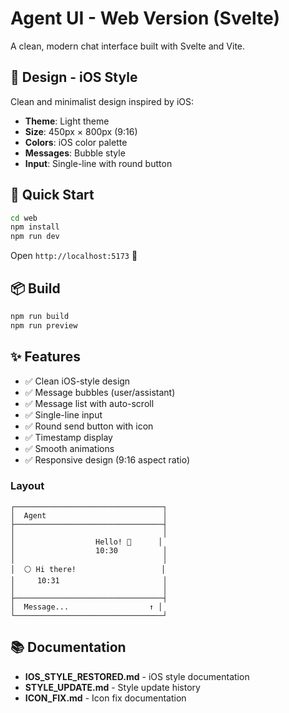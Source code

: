 # Agent UI - Web Version (Svelte)

A clean, modern chat interface built with Svelte and Vite.

## 🎨 Design - iOS Style

Clean and minimalist design inspired by iOS:

- **Theme**: Light theme
- **Size**: 450px × 800px (9:16)
- **Colors**: iOS color palette
- **Messages**: Bubble style
- **Input**: Single-line with round button

## 🚀 Quick Start

```bash
cd web
npm install
npm run dev
```

Open `http://localhost:5173` 🚀

## 📦 Build

```bash
npm run build
npm run preview
```

## ✨ Features

- ✅ Clean iOS-style design
- ✅ Message bubbles (user/assistant)
- ✅ Message list with auto-scroll
- ✅ Single-line input
- ✅ Round send button with icon
- ✅ Timestamp display
- ✅ Smooth animations
- ✅ Responsive design (9:16 aspect ratio)

### Layout
```
┌─────────────────────────────────┐
│  Agent                          │
├─────────────────────────────────┤
│                                 │
│                  Hello! 🔵      │
│                  10:30          │
│                                 │
│  ⚪ Hi there!                   │
│     10:31                       │
│                                 │
├─────────────────────────────────┤
│  Message...                  ↑ │
└─────────────────────────────────┘
```

## 📚 Documentation

- **IOS_STYLE_RESTORED.md** - iOS style documentation
- **STYLE_UPDATE.md** - Style update history
- **ICON_FIX.md** - Icon fix documentation

